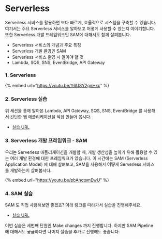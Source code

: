 # Serverless

Serverless 서비스를 활용하면 보다 빠르게, 효율적으로 시스템을 구축할 수 있습니다. 여기서는 주요 Serverless 서비스를 알아보고 어떻게 사용할 수 있는지 이야기합니다. 또한 Serverless 개발 프레임워크인 SAM에 대해서도 함께 살펴봅니다.

* Serverless 서비스의 개념과 주요 특징
* Serverless 개발 환경인 SAM
* Serverless 서비스 운영 시 알아야 할 것
* Lambda, SQS, SNS, EventBridge, API Gateway



### 1. Serverless&#x20;

{% embed url="https://youtu.be/Y6U8Y2gnHkc" %}

### 2. Serverless 실습

위 세션을 통해 알아본 Lambda, API Gateway, SQS, SNS, EventBridge 를 사용해서 간단한 웹 애플리케이션을 직접 만들어 봅시다.

* [실습 URL](https://catalog.us-east-1.prod.workshops.aws/workshops/4923c0ff-6470-46e1-9884-7c6ee63e7136)



### 3. Serverless 개발 프레임워크 - SAM

우리는 Serverless 애플리케이션을 개발할 때, 개발 생산성을 높이기 위해 활용할 수 있는 여러 개발 환경에 대한 프레임워크가 있습니다. 이 시간에는 SAM (Serverless Application Model) 에 대해 살펴보고, SAM을 사용해서 어떻게 Serverless 서비스를 개발하는지 살펴봅시다.

{% embed url="https://youtu.be/pbAhctsmEwU" %}

### 4. SAM 실습

SAM 도 직접 사용해보면 좋겠죠? 아래 링크를 따라가서 실습을 진행해주세요.

* [실습 URL](https://catalog.us-east-1.prod.workshops.aws/workshops/d21ec850-bab5-4276-af98-a91664f8b161/ko-KR)

이번 실습은 세번째 단원인 Make changes 까지 진행합니다. 하지만 SAM Pipeline 에 대해서도 궁금하다면 나머지 실습을 추가로 진행해도 좋습니다.
